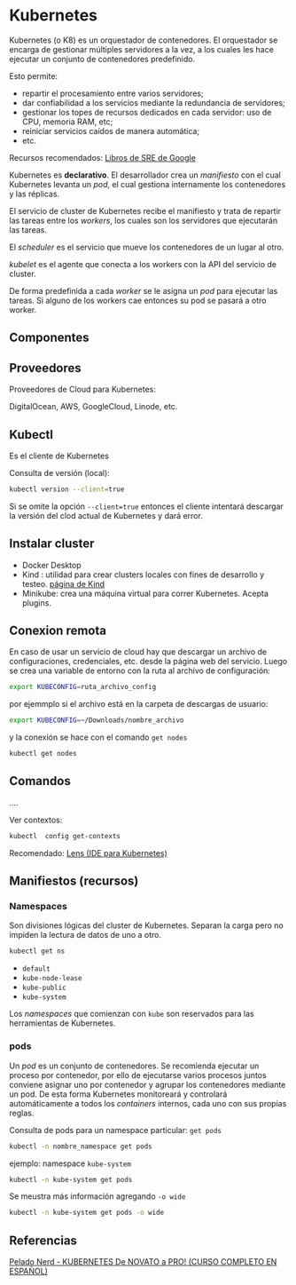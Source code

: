 

# Kubernetes


Kubernetes (o K8) es un orquestador de contenedores.
El orquestador se encarga de gestionar múltiples servidores a la vez, 
a los cuales les hace ejecutar un conjunto de contenedores predefinido.

Esto permite:
- repartir el procesamiento entre varios servidores;
- dar confiabilidad a los servicios mediante la redundancia de servidores;
- gestionar los topes de recursos dedicados en cada servidor: uso de CPU, memoria RAM, etc;
- reiniciar servicios caídos de manera automática;
- etc.



Recursos recomendados: [Libros de SRE de Google](https://sre.google/books/)


Kubernetes es **declarativo**.
El desarrollador crea un *manifiesto* 
con el cual Kubernetes levanta un *pod*,
el cual gestiona internamente los contenedores y las réplicas.

El servicio de cluster de Kubernetes recibe el manifiesto y trata de repartir las tareas
entre los *workers*, los cuales son los servidores que ejecutarán las tareas.

El *scheduler* es el servicio que mueve los contenedores de un lugar al otro.

*kubelet* es el agente que conecta a los workers con la API del servicio de cluster. 

De forma predefinida a cada *worker* se le asigna un *pod* para ejecutar las tareas. 
Si alguno de los workers cae entonces su pod se pasará a otro worker.


## Componentes



## Proveedores

Proveedores de Cloud para Kubernetes:

DigitalOcean, AWS, GoogleCloud, Linode, etc.


## Kubectl

Es el cliente de Kubernetes

Consulta de versión (local):

```bash
kubectl version --client=true
```

Si se omite la opción `--client=true` entonces el cliente intentará descargar la versión del clod actual de Kubernetes y dará error.


## Instalar cluster 

- Docker Desktop
- Kind : utilidad para crear clusters locales con fines de desarrollo y testeo. [página de Kind](https://kind.sigs.k8s.io/)
- Minikube: crea una máquina virtual para correr Kubernetes. Acepta plugins.

## Conexion remota

En caso de usar un servicio de cloud hay que descargar un archivo de configuraciones, credenciales, etc. desde la página web del servicio.
Luego se crea una variable de entorno con la ruta al archivo de configuración:

```bash
export KUBECONFIG=ruta_archivo_config
```

por ejemmplo si el archivo está en la carpeta de descargas de usuario:
```bash
export KUBECONFIG=~/Downloads/nombre_archivo
```
y la conexión se hace con el comando `get nodes`
```bash
kubectl get nodes
```




## Comandos

....

Ver contextos:
```bash
kubectl  config get-contexts
```

Recomendado: [Lens (IDE para Kubernetes)](https://k8slens.dev)


## Manifiestos (recursos)

### Namespaces

Son divisiones lógicas del cluster de Kubernetes.
Separan la carga pero no impiden la lectura de datos de uno a otro.

```bash
kubectl get ns
```

- `default`
- `kube-node-lease`
- `kube-public`
- `kube-system`

Los *namespaces* que comienzan con `kube` son reservados para las herramientas de Kubernetes. 
<!-- e incluyen información de la -->

### pods

Un *pod* es un conjunto de contenedores. 
Se recomienda ejecutar un proceso por contenedor, 
por ello de ejecutarse varios procesos juntos conviene asignar uno por contenedor
y agrupar los contenedores mediante un pod.
De esta forma Kubernetes monitoreará y controlará automáticamente a todos los *containers* internos,
cada uno con sus propias reglas.

Consulta de pods para un namespace particular: `get pods`
```bash
kubectl -n nombre_namespace get pods
```

ejemplo: namespace `kube-system`
```bash
kubectl -n kube-system get pods
```
Se meustra más información agregando `-o wide`
```bash
kubectl -n kube-system get pods -o wide
```







## Referencias


[Pelado Nerd - KUBERNETES De NOVATO a PRO! (CURSO COMPLETO EN ESPAÑOL)](https://www.youtube.com/watch?v=DCoBcpOA7W4)